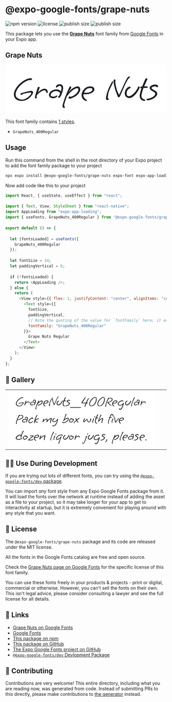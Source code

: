 # @expo-google-fonts/grape-nuts

![npm version](https://flat.badgen.net/npm/v/@expo-google-fonts/grape-nuts)
![license](https://flat.badgen.net/github/license/expo/google-fonts)
![publish size](https://flat.badgen.net/packagephobia/install/@expo-google-fonts/grape-nuts)
![publish size](https://flat.badgen.net/packagephobia/publish/@expo-google-fonts/grape-nuts)

This package lets you use the [**Grape Nuts**](https://fonts.google.com/specimen/Grape+Nuts) font family from [Google Fonts](https://fonts.google.com/) in your Expo app.

## Grape Nuts

![Grape Nuts](./font-family.png)

This font family contains [1 styles](#-gallery).

- `GrapeNuts_400Regular`

## Usage

Run this command from the shell in the root directory of your Expo project to add the font family package to your project

```sh
npx expo install @expo-google-fonts/grape-nuts expo-font expo-app-loading
```

Now add code like this to your project

```js
import React, { useState, useEffect } from "react";

import { Text, View, StyleSheet } from "react-native";
import AppLoading from "expo-app-loading";
import { useFonts, GrapeNuts_400Regular } from '@expo-google-fonts/grape-nuts';

export default () => {

  let [fontsLoaded] = useFonts({
    GrapeNuts_400Regular
  });

  let fontSize = 24;
  let paddingVertical = 6;

  if (!fontsLoaded) {
    return <AppLoading />;
  } else {
    return (
      <View style={{ flex: 1, justifyContent: "center", alignItems: "center" }}>
        <Text style={{
          fontSize,
          paddingVertical,
          // Note the quoting of the value for `fontFamily` here; it expects a string!
          fontFamily: "GrapeNuts_400Regular"
        }}>
          Grape Nuts Regular
        </Text>
      </View>
    );
  }
};
```

## 🔡 Gallery


||||
|-|-|-|
|![GrapeNuts_400Regular](./GrapeNuts_400Regular.ttf.png)||||


## 👩‍💻 Use During Development

If you are trying out lots of different fonts, you can try using the [`@expo-google-fonts/dev` package](https://github.com/expo/google-fonts/tree/master/font-packages/dev#readme).

You can import _any_ font style from any Expo Google Fonts package from it. It will load the fonts over the network at runtime instead of adding the asset as a file to your project, so it may take longer for your app to get to interactivity at startup, but it is extremely convenient for playing around with any style that you want.


## 📖 License

The `@expo-google-fonts/grape-nuts` package and its code are released under the MIT license.

All the fonts in the Google Fonts catalog are free and open source.

Check the [Grape Nuts page on Google Fonts](https://fonts.google.com/specimen/Grape+Nuts) for the specific license of this font family.

You can use these fonts freely in your products & projects - print or digital, commercial or otherwise. However, you can't sell the fonts on their own. This isn't legal advice, please consider consulting a lawyer and see the full license for all details.

## 🔗 Links

- [Grape Nuts on Google Fonts](https://fonts.google.com/specimen/Grape+Nuts)
- [Google Fonts](https://fonts.google.com/)
- [This package on npm](https://www.npmjs.com/package/@expo-google-fonts/grape-nuts)
- [This package on GitHub](https://github.com/expo/google-fonts/tree/master/font-packages/grape-nuts)
- [The Expo Google Fonts project on GitHub](https://github.com/expo/google-fonts)
- [`@expo-google-fonts/dev` Devlopment Package](https://github.com/expo/google-fonts/tree/master/font-packages/dev)

## 🤝 Contributing

Contributions are very welcome! This entire directory, including what you are reading now, was generated from code. Instead of submitting PRs to this directly, please make contributions to [the generator](https://github.com/expo/google-fonts/tree/master/packages/generator) instead.

